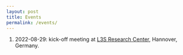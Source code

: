 ```yaml
---
layout: post
title: Events
permalink: /events/
---
```


1. 2022-08-29: kick-off meeting at [L3S Research
   Center](https://www.l3s.de/), Hannover, Germany.
